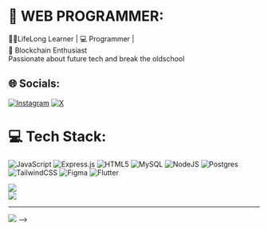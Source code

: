 # 💫 WEB PROGRAMMER:
👨‍💻LifeLong Learner | 💻 Programmer | <br>🚀 Blockchain Enthusiast <br>Passionate about future tech and break the oldschool


## 🌐 Socials:
[![Instagram](https://img.shields.io/badge/Instagram-%23E4405F.svg?logo=Instagram&logoColor=white)](https://instagram.com/https://www.instagram.com/fajarrm121?igsh=NTkybmY1emZmbXh0) [![X](https://img.shields.io/badge/X-black.svg?logo=X&logoColor=white)](https://x.com/https://x.com/fajaramadhan436) 

# 💻 Tech Stack:
![JavaScript](https://img.shields.io/badge/javascript-%23323330.svg?style=for-the-badge&logo=javascript&logoColor=%23F7DF1E) ![Express.js](https://img.shields.io/badge/express.js-%23404d59.svg?style=for-the-badge&logo=express&logoColor=%2361DAFB) ![HTML5](https://img.shields.io/badge/html5-%23E34F26.svg?style=for-the-badge&logo=html5&logoColor=white) ![MySQL](https://img.shields.io/badge/mysql-4479A1.svg?style=for-the-badge&logo=mysql&logoColor=white) ![NodeJS](https://img.shields.io/badge/node.js-6DA55F?style=for-the-badge&logo=node.js&logoColor=white) ![Postgres](https://img.shields.io/badge/postgres-%23316192.svg?style=for-the-badge&logo=postgresql&logoColor=white) ![TailwindCSS](https://img.shields.io/badge/tailwindcss-%2338B2AC.svg?style=for-the-badge&logo=tailwind-css&logoColor=white) ![Figma](https://img.shields.io/badge/figma-%23F24E1E.svg?style=for-the-badge&logo=figma&logoColor=white) ![Flutter](https://img.shields.io/badge/Flutter-%2302569B.svg?style=for-the-badge&logo=Flutter&logoColor=white)
<!-- # 📊 GitHub Stats:
<!-- ![](https://github-readme-stats.vercel.app/api?username=FajarGck&theme=dark&hide_border=false&include_all_commits=false&count_private=false)<br/> -->
![](https://nirzak-streak-stats.vercel.app/?user=FajarGck&theme=dark&hide_border=false)<br/>
![](https://github-readme-stats.vercel.app/api/top-langs/?username=FajarGck&theme=dark&hide_border=false&include_all_commits=false&count_private=false&layout=compact)

---
[![](https://visitcount.itsvg.in/api?id=FajarGck&icon=0&color=0)](https://visitcount.itsvg.in) -->

